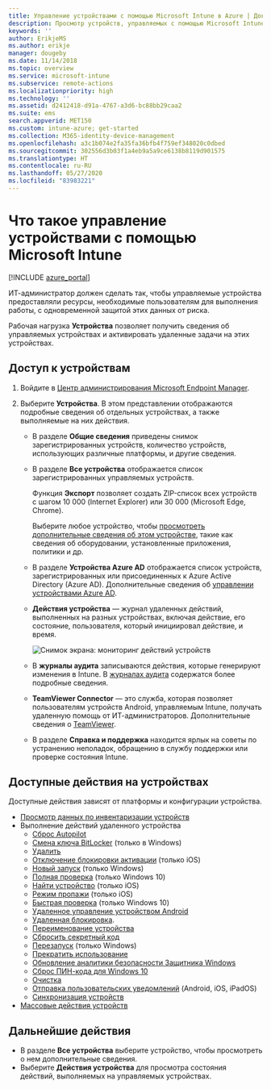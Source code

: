 ```yaml
---
title: Управление устройствами с помощью Microsoft Intune в Azure | Документы Майкрософт
description: Просмотр устройств, управляемых с помощью Microsoft Intune, включая экспорт списка устройств в CSV-формат, просмотр устройств, присоединенных к Azure Active Directory, просмотр журнала изменений выполняемых действий на устройстве, использование TeamViewer Connector для удаленного устранения неполадок на устройствах Android ИТ-администраторами и просмотр всех действий, которые можно выполнять на устройствах.
keywords: ''
author: ErikjeMS
ms.author: erikje
manager: dougeby
ms.date: 11/14/2018
ms.topic: overview
ms.service: microsoft-intune
ms.subservice: remote-actions
ms.localizationpriority: high
ms.technology: ''
ms.assetid: d2412418-d91a-4767-a3d6-bc88bb29caa2
ms.suite: ems
search.appverid: MET150
ms.custom: intune-azure; get-started
ms.collection: M365-identity-device-management
ms.openlocfilehash: a3c1b074e2fa35fa36bfb4f759ef348020c0dbed
ms.sourcegitcommit: 302556d3b03f1a4eb9a5a9ce6138b8119d901575
ms.translationtype: HT
ms.contentlocale: ru-RU
ms.lasthandoff: 05/27/2020
ms.locfileid: "83983221"
---
```

# <a name="what-is-microsoft-intune-device-management"></a>Что такое управление устройствами с помощью Microsoft Intune

[!INCLUDE [azure_portal](../includes/azure_portal.md)]

ИТ-администратор должен сделать так, чтобы управляемые устройства предоставляли ресурсы, необходимые пользователям для выполнения работы, с одновременной защитой этих данных от риска.

Рабочая нагрузка **Устройства** позволяет получить сведения об управляемых устройствах и активировать удаленные задачи на этих устройствах.

## <a name="get-to-your-devices"></a>Доступ к устройствам

1. Войдите в [Центр администрирования Microsoft Endpoint Manager](https://go.microsoft.com/fwlink/?linkid=2109431).
3. Выберите **Устройства**. В этом представлении отображаются подробные сведения об отдельных устройствах, а также выполняемые на них действия.

   - В разделе **Общие сведения** приведены снимок зарегистрированных устройств, количество устройств, использующих различные платформы, и другие сведения.
   - В разделе **Все устройства** отображается список зарегистрированных управляемых устройств.

     Функция **Экспорт** позволяет создать ZIP-список всех устройств с шагом 10 000 (Internet Explorer) или 30 000 (Microsoft Edge, Chrome).

     Выберите любое устройство, чтобы [просмотреть дополнительные сведения об этом устройстве](device-inventory.md), такие как сведения об оборудовании, установленные приложения, политики и др.

   - В разделе **Устройства Azure AD** отображается список устройств, зарегистрированных или присоединенных к Azure Active Directory (Azure AD). Дополнительные сведения об [управлении устройствами Azure AD](https://docs.microsoft.com/azure/active-directory/device-management-introduction).
   - **Действия устройства** — журнал удаленных действий, выполненных на разных устройствах, включая действие, его состояние, пользователя, который инициировал действие, и время.

     ![Снимок экрана: мониторинг действий устройств](./media/device-management/monitor-device-actions.png)

   - В **журналы аудита** записываются действия, которые генерируют изменения в Intune. В [журналах аудита](../fundamentals/monitor-audit-logs.md) содержатся более подробные сведения.
   - **TeamViewer Connector** — это служба, которая позволяет пользователям устройств Android, управляемым Intune, получать удаленную помощь от ИТ-администраторов. Дополнительные сведения о [TeamViewer](teamviewer-support.md).
   - В разделе **Справка и поддержка** находится ярлык на советы по устранению неполадок, обращению в службу поддержки или проверке состояния Intune.

## <a name="available-device-actions"></a>Доступные действия на устройствах
Доступные действия зависят от платформы и конфигурации устройства.

- [Просмотр данных по инвентаризации устройств](device-inventory.md)
- Выполнение действий удаленного устройства
  - [Сброс Autopilot](https://docs.microsoft.com/windows/deployment/windows-autopilot/windows-autopilot-reset#reset-devices-with-remote-windows-autopilot-reset)
  - [Смена ключа BitLocker](../protect/encrypt-devices.md#rotate-bitlocker-recovery-keys) (только в Windows)
  - [Удалить](devices-wipe.md#delete-devices-from-the-intune-portal)
  - [Отключение блокировки активации](device-activation-lock-disable.md) (только iOS)
  - [Новый запуск](device-fresh-start.md) (только Windows)
  - [Полная проверка](../configuration/device-restrictions-windows-10.md#microsoft-defender-antivirus) (только Windows 10)
  - [Найти устройство](device-locate.md) (только iOS)
  - [Режим пропажи](device-lost-mode.md) (только iOS)
  - [Быстрая проверка](../configuration/device-restrictions-windows-10.md#microsoft-defender-antivirus) (только Windows 10)
  - [Удаленное управление устройством Android](teamviewer-support.md)
  - [Удаленная блокировка](device-remote-lock.md).
  - [Переименование устройства](device-rename.md)
  - [Сбросить секретный код](device-passcode-reset.md)
  - [Перезапуск](device-restart.md) (только Windows)
  - [Прекратить использование](devices-wipe.md#retire)
  - [Обновление аналитики безопасности Защитника Windows](https://docs.microsoft.com/windows/security/threat-protection/windows-defender-antivirus/manage-protection-updates-windows-defender-antivirus)
  - [Сброс ПИН-кода для Windows 10](device-windows-pin-reset.md)
  - [Очистка](devices-wipe.md#wipe)
  - [Отправка пользовательских уведомлений](custom-notifications.md#send-a-custom-notification-to-a-single-device) (Android, iOS, iPadOS)
  - [Синхронизация устройств](device-sync.md)
- [Массовые действия устройств](bulk-device-actions.md)

## <a name="next-steps"></a>Дальнейшие действия

- В разделе **Все устройства** выберите устройство, чтобы просмотреть о нем дополнительные сведения.
- Выберите **Действия устройства** для просмотра состояния действий, выполняемых на управляемых устройствах.
